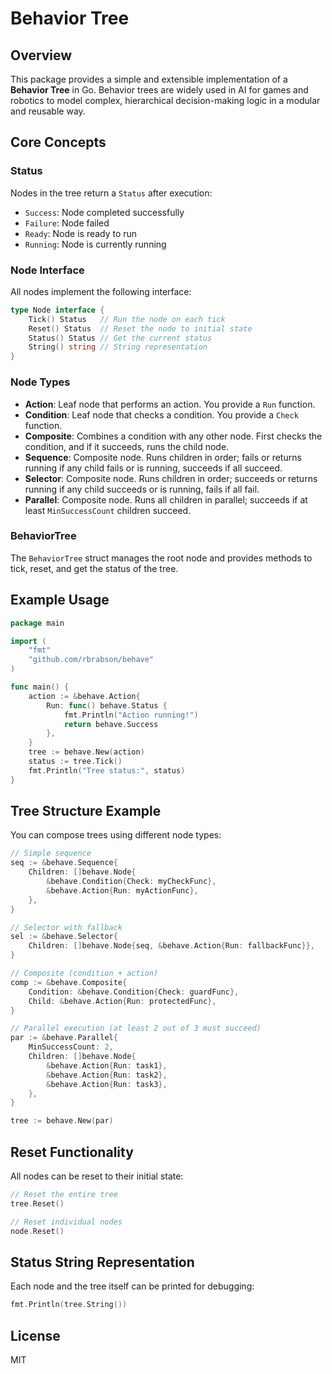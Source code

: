
# Behavior Tree

## Overview

This package provides a simple and extensible implementation of a **Behavior Tree** in Go. Behavior trees are widely used in AI for games and robotics to model complex, hierarchical decision-making logic in a modular and reusable way.

## Core Concepts

### Status

Nodes in the tree return a `Status` after execution:

- `Success`: Node completed successfully
- `Failure`: Node failed
- `Ready`: Node is ready to run
- `Running`: Node is currently running

### Node Interface

All nodes implement the following interface:

```go
type Node interface {
    Tick() Status   // Run the node on each tick
    Reset() Status  // Reset the node to initial state
    Status() Status // Get the current status
    String() string // String representation
}
```

### Node Types

- **Action**: Leaf node that performs an action. You provide a `Run` function.
- **Condition**: Leaf node that checks a condition. You provide a `Check` function.
- **Composite**: Combines a condition with any other node. First checks the condition, and if it succeeds, runs the child node.
- **Sequence**: Composite node. Runs children in order; fails or returns running if any child fails or is running, succeeds if all succeed.
- **Selector**: Composite node. Runs children in order; succeeds or returns running if any child succeeds or is running, fails if all fail.
- **Parallel**: Composite node. Runs all children in parallel; succeeds if at least `MinSuccessCount` children succeed.

### BehaviorTree

The `BehaviorTree` struct manages the root node and provides methods to tick, reset, and get the status of the tree.

## Example Usage

```go
package main

import (
    "fmt"
    "github.com/rbrabson/behave"
)

func main() {
    action := &behave.Action{
        Run: func() behave.Status {
            fmt.Println("Action running!")
            return behave.Success
        },
    }
    tree := behave.New(action)
    status := tree.Tick()
    fmt.Println("Tree status:", status)
}
```

## Tree Structure Example

You can compose trees using different node types:

```go
// Simple sequence
seq := &behave.Sequence{
    Children: []behave.Node{
        &behave.Condition{Check: myCheckFunc},
        &behave.Action{Run: myActionFunc},
    },
}

// Selector with fallback
sel := &behave.Selector{
    Children: []behave.Node{seq, &behave.Action{Run: fallbackFunc}},
}

// Composite (condition + action)
comp := &behave.Composite{
    Condition: &behave.Condition{Check: guardFunc},
    Child: &behave.Action{Run: protectedFunc},
}

// Parallel execution (at least 2 out of 3 must succeed)
par := &behave.Parallel{
    MinSuccessCount: 2,
    Children: []behave.Node{
        &behave.Action{Run: task1},
        &behave.Action{Run: task2},
        &behave.Action{Run: task3},
    },
}

tree := behave.New(par)
```

## Reset Functionality

All nodes can be reset to their initial state:

```go
// Reset the entire tree
tree.Reset()

// Reset individual nodes
node.Reset()
```

## Status String Representation

Each node and the tree itself can be printed for debugging:

```go
fmt.Println(tree.String())
```

## License

MIT
